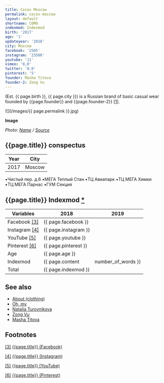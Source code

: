 ```yaml
---
title: Cocos Moscow
permalink: cocos-moscow
layout: default
shortname: COMO
indexmod: Indexmod
birth: '2017'
age: '1'
updateyear: '2018'
city: Moscow
facebook: '2505'
instagram: '23500'
youtube: '11'
vimeo: '0,0'
twitter: '0,0'
pinterest: '5'
founder: Masha Titova
founder-2: Zong Vu
---
```


(Est. {{ page.birth }}, {{ page.city }}) is a Russian brand of basic casual wear founded by {{page.founder}} and {{page.founder-2}} <span id="a1">[\[1\]](#f1)</span>.

![](/images/{{ page.permalink }}.jpg)

**Image**

*Photo: [Name](index) / [Source](index)*

## {{page.title}} conspectus

|Year|City|
|-|-|
|2017|Moscow|

▪️Чистый пер. д.6 ▪️МЕГА Теплый Стан ▪️ТЦ Авиапарк ▪️ТЦ МЕГА Химки ▪️ТЦ МЕГА Парнас ▪️ГУМ Секция

## {{page.title}} Indexmod [*](indexmod)

|Variables|2018|2019|
|-|-|-|
|Facebook <span id="a3">[\[3\]](#f3)</span>|{{ page.facebook }}||
|Instagram <span id="a4">[\[4\]](#f4)</span>|{{ page.instagram }}||
|YouTube <span id="a5">[\[5\]](#f5)</span>|{{ page.youtube }}||
|Pinterest <span id="a6">[\[6\]](#f6)</span>|{{ page.pinterest }}||
|Age|{{ page.age }}||
|Indexmod|{{ page.content | number_of_words }}||
|Total|{{ page.indexmod }}||

## See also

+ [About (clothing)](about-clothing)
+ [Oh, my](oh-my)
+ [Natalia Turovnikova](turovnikova-natalia)
+ [Zong Vu](vu-zong)
+ [Masha Titova](titova-masha)

## Footnotes

[[3]](#a3) <span id="f3"></span> [{{page.title}} (Facebook)](https://www.facebook.com/cocosmoscow/)

[[4]](#a4) <span id="f4"></span> [{{page.title}} (Instagram)](https://www.instagram.com/cocosmoscow/)

[[5]](#a5) <span id="f5"></span> [{{page.title}} (YouTube)](https://www.youtube.com/channel/UCsSBTRC9c0gBB1zk1vdR3Mw)

[[6]](#a6) <span id="f6"></span> [{{page.title}} (Pinterest)](https://ru.pinterest.com/cocosmoscow_gr/_followers/)
